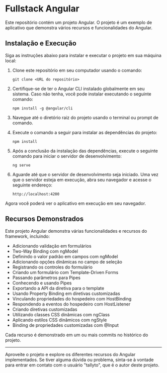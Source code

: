 # Fullstack Angular

Este repositório contém um projeto Angular. O projeto é um exemplo de aplicativo que demonstra vários recursos e funcionalidades do Angular.

## Instalação e Execução

Siga as instruções abaixo para instalar e executar o projeto em sua máquina local:

1. Clone este repositório em seu computador usando o comando:

   ```
   git clone <URL do repositório>
   ```

2. Certifique-se de ter o Angular CLI instalado globalmente em seu sistema. Caso não tenha, você pode instalar executando o seguinte comando:

   ```
   npm install -g @angular/cli
   ```

3. Navegue até o diretório raiz do projeto usando o terminal ou prompt de comando.

4. Execute o comando a seguir para instalar as dependências do projeto:

   ```
   npm install
   ```

5. Após a conclusão da instalação das dependências, execute o seguinte comando para iniciar o servidor de desenvolvimento:

   ```
   ng serve
   ```

6. Aguarde até que o servidor de desenvolvimento seja iniciado. Uma vez que o servidor esteja em execução, abra seu navegador e acesse o seguinte endereço:

   ```
   http://localhost:4200
   ```

Agora você poderá ver o aplicativo em execução em seu navegador.

## Recursos Demonstrados

Este projeto Angular demonstra várias funcionalidades e recursos do framework, incluindo:

- Adicionando validação em formulários
- Two-Way Binding com ngModel
- Definindo o valor padrão em campos com ngModel
- Adicionando opções dinâmicas no campo de seleção
- Registrando os controles do formulário
- Criando um formulário com Template-Driven Forms
- Passando parâmetros para Pipes
- Conhecendo e usando Pipes
- Exportando a API da diretiva para o template
- Usando Property Binding em diretivas customizadas
- Vinculando propriedades do hospedeiro com HostBinding
- Respondendo a eventos do hospedeiro com HostListener
- Criando diretivas customizadas
- Utilizando classes CSS dinâmicas com ngClass
- Aplicando estilos CSS dinâmicos com ngStyle
- Binding de propriedades customizadas com @Input

Cada recurso é demonstrado em um ou mais commits no histórico do projeto.

---

Aproveite o projeto e explore os diferentes recursos do Angular implementados. Se tiver alguma dúvida ou problema, sinta-se à vontade para entrar em contato com o usuário "tallyto", que é o autor deste projeto.
